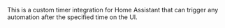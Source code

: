 This is a custom timer integration for Home Assistant that can trigger any automation after the specified time on the UI.